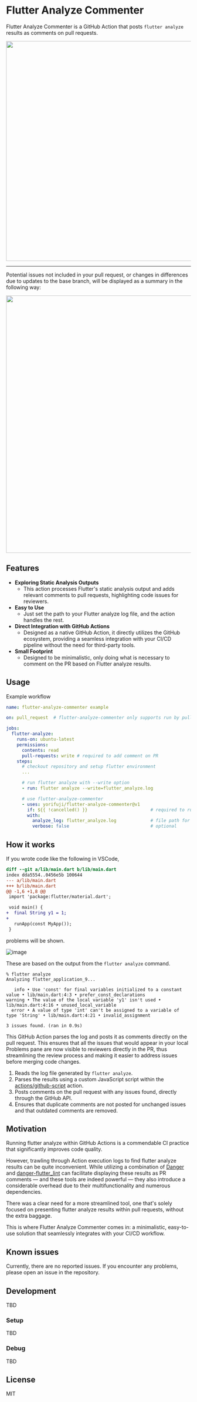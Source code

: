 # Flutter Analyze Commenter

Flutter Analyze Commenter is a GitHub Action that posts `flutter analyze` results as comments on pull requests.

<picture>
  <source media="(prefers-color-scheme: dark)" srcset="https://github.com/yorifuji/flutter-analyze-commenter/assets/583917/87de4252-38e1-46bd-9eb0-b0740bbc3ec3">
  <source media="(prefers-color-scheme: light)" srcset="https://github.com/yorifuji/flutter-analyze-commenter/assets/583917/4cfe47ac-b9c9-4ed6-885a-3c4c5584aa7d">
  <img width="598" src="https://github.com/yorifuji/flutter-analyze-commenter/assets/583917/4cfe47ac-b9c9-4ed6-885a-3c4c5584aa7d">
</picture>

---

Potential issues not included in your pull request, or changes in differences due to updates to the base branch, will be displayed as a summary in the following way:

<picture>
  <source media="(prefers-color-scheme: dark)" srcset="https://github.com/yorifuji/flutter-analyze-commenter/assets/583917/e5e2488d-2357-49dd-8eec-87ba05c3ac57">
  <source media="(prefers-color-scheme: light)" srcset="https://github.com/yorifuji/flutter-analyze-commenter/assets/583917/4ad5956d-9c38-41dd-b72f-238ff957e261">
  <img width="700" src="https://github.com/yorifuji/flutter-analyze-commenter/assets/583917/4ad5956d-9c38-41dd-b72f-238ff957e261">
</picture>

## Features

- **Exploring Static Analysis Outputs**
  - This action processes Flutter's static analysis output and adds relevant comments to pull requests, highlighting code issues for reviewers.
- **Easy to Use**
  - Just set the path to your Flutter analyze log file, and the action handles the rest.
- **Direct Integration with GitHub Actions**
  - Designed as a native GitHub Action, it directly utilizes the GitHub ecosystem, providing a seamless integration with your CI/CD pipeline without the need for third-party tools.
- **Small Footprint**
  - Designed to be minimalistic, only doing what is necessary to comment on the PR based on Flutter analyze results.

## Usage

Example workflow

```yaml
name: flutter-analyze-commenter example

on: pull_request  # flutter-analyze-commenter only supports run by pull request

jobs:
  flutter-analyze:
    runs-on: ubuntu-latest
    permissions:
      contents: read
      pull-requests: write # required to add comment on PR
    steps:
      # checkout repository and setup flutter environment
      ...

      # run flutter analyze with --write option
      - run: flutter analyze --write=flutter_analyze.log

      # use flutter-analyze-commenter
      - uses: yorifuji/flutter-analyze-commenter@v1
        if: ${{ !cancelled() }}                        # required to run this step even if flutter analyze fails
        with:
          analyze_log: flutter_analyze.log             # file path for analyze log
          verbose: false                               # optional
```

## How it works

If you wrote code like the following in VSCode,

```diff
diff --git a/lib/main.dart b/lib/main.dart
index dda5554..0456e5b 100644
--- a/lib/main.dart
+++ b/lib/main.dart
@@ -1,6 +1,8 @@
 import 'package:flutter/material.dart';

 void main() {
+  final String y1 = 1;
+
   runApp(const MyApp());
 }
```

problems will be shown.

![image](https://github.com/yorifuji/flutter-analyze-commenter/assets/583917/8cdb1f14-5e55-4182-86e9-a3d906499de8)

These are based on the output from the `flutter analyze` command.

```shell
% flutter analyze
Analyzing flutter_application_9...

   info • Use 'const' for final variables initialized to a constant value • lib/main.dart:4:3 • prefer_const_declarations
warning • The value of the local variable 'y1' isn't used • lib/main.dart:4:16 • unused_local_variable
  error • A value of type 'int' can't be assigned to a variable of type 'String' • lib/main.dart:4:21 • invalid_assignment

3 issues found. (ran in 0.9s)
```

This GitHub Action parses the log and posts it as comments directly on the pull request. This ensures that all the issues that would appear in your local Problems pane are now visible to reviewers directly in the PR, thus streamlining the review process and making it easier to address issues before merging code changes.

1. Reads the log file generated by `flutter analyze`.
2. Parses the results using a custom JavaScript script within the [actions/github-script](https://github.com/marketplace/actions/github-script) action.
3. Posts comments on the pull request with any issues found, directly through the GitHub API.
4. Ensures that duplicate comments are not posted for unchanged issues and that outdated comments are removed.

## Motivation

Running flutter analyze within GitHub Actions is a commendable CI practice that significantly improves code quality.

However, trawling through Action execution logs to find flutter analyze results can be quite inconvenient. While utilizing a combination of [Danger](https://github.com/marketplace/actions/danger-action) and [danger-flutter_lint](https://github.com/mateuszszklarek/danger-flutter_lint) can facilitate displaying these results as PR comments — and these tools are indeed powerful — they also introduce a considerable overhead due to their multifunctionality and numerous dependencies.

There was a clear need for a more streamlined tool, one that's solely focused on presenting flutter analyze results within pull requests, without the extra baggage.

This is where Flutter Analyze Commenter comes in: a minimalistic, easy-to-use solution that seamlessly integrates with your CI/CD workflow.

## Known issues

Currently, there are no reported issues. If you encounter any problems, please open an issue in the repository.

## Development

TBD

### Setup

TBD

### Debug

TBD

## License

MIT
